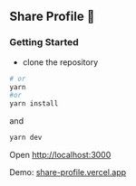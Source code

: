 ## Share Profile 👥

### Getting Started

- clone the repository

```bash
# or
yarn
#or
yarn install
```

and

```bash
yarn dev
```

Open [http://localhost:3000](http://localhost:3000)

Demo: [share-profile.vercel.app](https://share-profile.vercel.app/)
